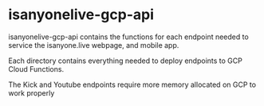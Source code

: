 # isanyonelive-gcp-api

isanyonelive-gcp-api contains the functions for each endpoint needed to service the isanyone.live webpage, and mobile app.

Each directory contains everything needed to deploy endpoints to GCP Cloud Functions.

The Kick and Youtube endpoints require more memory allocated on GCP to work properly